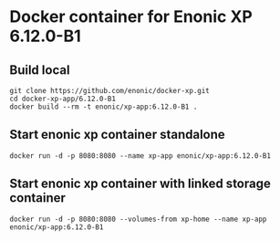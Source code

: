 # Docker container for Enonic XP 6.12.0-B1

## Build local

    git clone https://github.com/enonic/docker-xp.git
    cd docker-xp-app/6.12.0-B1
    docker build --rm -t enonic/xp-app:6.12.0-B1 .

## Start enonic xp container standalone

    docker run -d -p 8080:8080 --name xp-app enonic/xp-app:6.12.0-B1

## Start enonic xp container with linked storage container

    docker run -d -p 8080:8080 --volumes-from xp-home --name xp-app enonic/xp-app:6.12.0-B1
